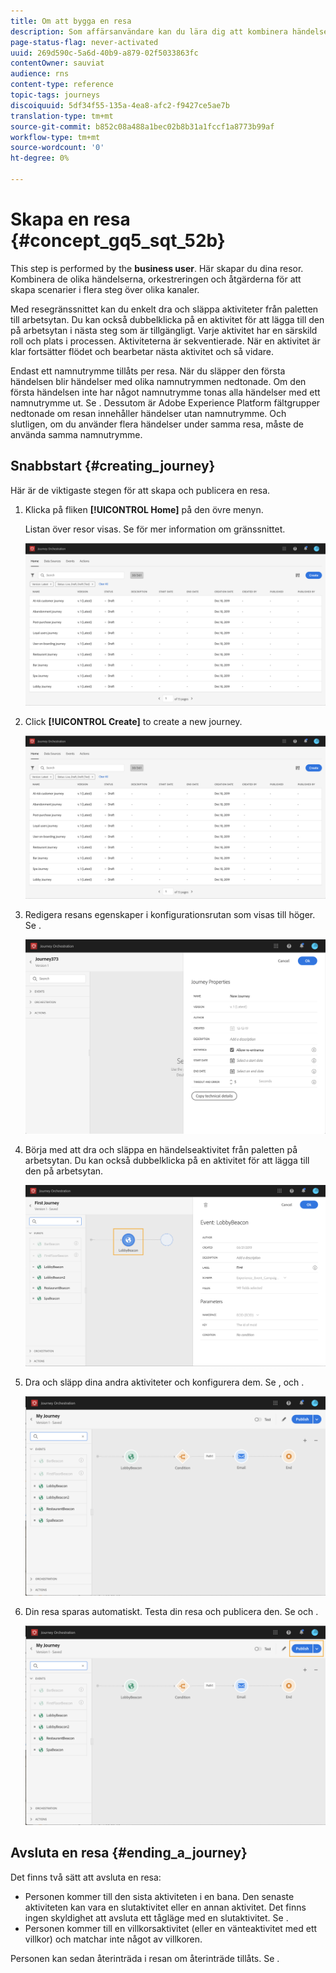 ```yaml
---
title: Om att bygga en resa
description: Som affärsanvändare kan du lära dig att kombinera händelser, samordning och åtgärder för att skapa en resa.
page-status-flag: never-activated
uuid: 269d590c-5a6d-40b9-a879-02f5033863fc
contentOwner: sauviat
audience: rns
content-type: reference
topic-tags: journeys
discoiquuid: 5df34f55-135a-4ea8-afc2-f9427ce5ae7b
translation-type: tm+mt
source-git-commit: b852c08a488a1bec02b8b31a1fccf1a8773b99af
workflow-type: tm+mt
source-wordcount: '0'
ht-degree: 0%

---
```




# Skapa en resa {#concept_gq5_sqt_52b}

This step is performed by the **business user**. Här skapar du dina resor. Kombinera de olika händelserna, orkestreringen och åtgärderna för att skapa scenarier i flera steg över olika kanaler.

Med resegränssnittet kan du enkelt dra och släppa aktiviteter från paletten till arbetsytan. Du kan också dubbelklicka på en aktivitet för att lägga till den på arbetsytan i nästa steg som är tillgängligt. Varje aktivitet har en särskild roll och plats i processen. Aktiviteterna är sekventierade. När en aktivitet är klar fortsätter flödet och bearbetar nästa aktivitet och så vidare.

Endast ett namnutrymme tillåts per resa. När du släpper den första händelsen blir händelser med olika namnutrymmen nedtonade. Om den första händelsen inte har något namnutrymme tonas alla händelser med ett namnutrymme ut. Se [](../event/selecting-the-namespace.md). Dessutom är Adobe Experience Platform fältgrupper nedtonade om resan innehåller händelser utan namnutrymme. Och slutligen, om du använder flera händelser under samma resa, måste de använda samma namnutrymme.

## Snabbstart {#creating_journey}

Här är de viktigaste stegen för att skapa och publicera en resa.

1. Klicka på fliken **[!UICONTROL Home]** på den övre menyn.

   Listan över resor visas. Se [](../building-journeys/using-the-journey-designer.md) för mer information om gränssnittet.

   ![](../assets/journey30.png)

1. Click **[!UICONTROL Create]** to create a new journey.

   ![](../assets/journey31.png)

1. Redigera resans egenskaper i konfigurationsrutan som visas till höger. Se [](../building-journeys/changing-properties.md).

   ![](../assets/journey32.png)

1. Börja med att dra och släppa en händelseaktivitet från paletten på arbetsytan. Du kan också dubbelklicka på en aktivitet för att lägga till den på arbetsytan.

   ![](../assets/journey33.png)

1. Dra och släpp dina andra aktiviteter och konfigurera dem. Se [](../building-journeys/event-activities.md), [](../building-journeys/about-orchestration-activities.md) och [](../building-journeys/about-action-activities.md).

   ![](../assets/journey34.png)

1. Din resa sparas automatiskt. Testa din resa och publicera den. Se [](../building-journeys/testing-the-journey.md) och [](../building-journeys/publishing-the-journey.md).

   ![](../assets/journey36.png)

## Avsluta en resa {#ending_a_journey}

Det finns två sätt att avsluta en resa:

* Personen kommer till den sista aktiviteten i en bana. Den senaste aktiviteten kan vara en slutaktivitet eller en annan aktivitet. Det finns ingen skyldighet att avsluta ett tågläge med en slutaktivitet. Se [](../building-journeys/end-activity.md).
* Personen kommer till en villkorsaktivitet (eller en vänteaktivitet med ett villkor) och matchar inte något av villkoren.

Personen kan sedan återinträda i resan om återinträde tillåts. Se [](../building-journeys/changing-properties.md).
